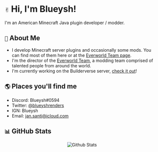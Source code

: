 # `✌` Hi, I'm Blueysh!

I'm an American Minecraft Java plugin developer / modder.

## `📝` About Me
- I develop Minecraft server plugins and occasionally some mods. You can find most of them here or at the [Everworld Team page][everworld].
- I'm the director of the [Everworld Team][everworld], a modding team comprised of talented people from around the world.
- I'm currently working on the Builderverse server, [check it out][bv]!

## `🌎` Places you'll find me
- Discord: Blueysh#0594
- Twitter: [@blueyshrenders][twitter]
- IGN: Blueysh
- Email: jan.santi@icloud.com

## `📊` GitHub Stats
<p align="center">
   <img src="https://github-readme-stats.vercel.app/api?username=Blueysh&show_icons=true&theme=dark&count_private=true" alt="Github Stats"/>
</p>

[everworld]: https://github.com/EverworldTeam
[bv]: https://twitter.com/thebuilderverse
[twitter]: https://twitter.com/blueyshrenders
